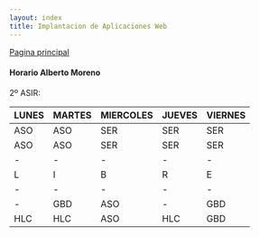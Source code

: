 ```yaml
---
layout: index
title: Implantacion de Aplicaciones Web 
---
```


<div>
<a href="https://albertomorenoacevedo.github.io/">Pagina principal</a>
</div>

#### Horario Alberto Moreno

2º ASIR:

|  LUNES        | MARTES        | MIERCOLES     | JUEVES        | VIERNES        |
| ------------- | ------------- | ------------- | ------------- | -------------  | 
| ASO           | ASO           | SER           | SER           | SER              |
| ASO           | ASO           | SER           | SER           | SER              |
| -             | -             | -             | -             | -              |
|       L       |     I         |      B        |     R         |     E          |
| -             | -             | -             | -             | -              |
| -             | GBD           | ASO           | -             | GBD            |
| HLC           | HLC           | ASO           | HLC           | GBD            |
